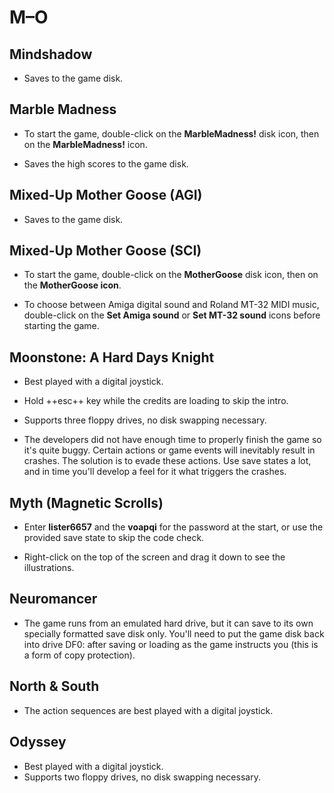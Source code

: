 # M–O


## Mindshadow

- Saves to the game disk.


## Marble Madness

- To start the game, double-click on the **MarbleMadness!** disk icon, then on
  the **MarbleMadness!** icon.

- Saves the high scores to the game disk.


## Mixed-Up Mother Goose (AGI)

- Saves to the game disk.


## Mixed-Up Mother Goose (SCI)

- To start the game, double-click on the **MotherGoose** disk icon, then on
  the **MotherGoose icon**.

- To choose between Amiga digital sound and Roland MT-32 MIDI music,
  double-click on the **Set Amiga sound** or **Set MT-32 sound** icons
  before starting the game.


## Moonstone: A Hard Days Knight

- Best played with a digital joystick.

- Hold ++esc++ key while the credits are loading to skip the intro.

- Supports three floppy drives, no disk swapping necessary.

- The developers did not have enough time to properly finish the game so it's
  quite buggy. Certain actions or game events will inevitably result in
  crashes. The solution is to evade these actions. Use save states a lot, and
  in time you'll develop a feel for it what triggers the crashes.


## Myth (Magnetic Scrolls)

- Enter **lister6657** and the **voapqi** for the password at the start, or
  use the provided save state to skip the code check.

- Right-click on the top of the screen and drag it down to see the
  illustrations.


## Neuromancer

- The game runs from an emulated hard drive, but it can save to its own
  specially formatted save disk only. You'll need to put the game disk back
  into drive DF0: after saving or loading as the game instructs you (this is a
  form of copy protection).


## North & South

- The action sequences are best played with a digital joystick.


## Odyssey

- Best played with a digital joystick.
- Supports two floppy drives, no disk swapping necessary.


